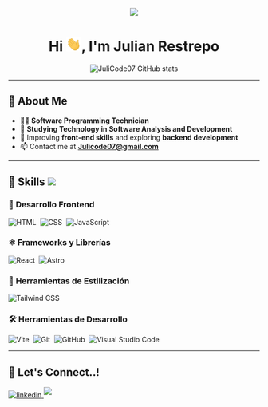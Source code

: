 <p align="center">
  <img src="https://github.com/thompsonemerson/thompsonemerson/raw/master/cover-thompson.png" height="200"/>
</p>

<h1 align="center">Hi <img src="https://raw.githubusercontent.com/ABSphreak/ABSphreak/master/gifs/Hi.gif" width="30px">, I'm Julian Restrepo</h1>

<div align="center">
   
   ![JuliCode07 GitHub stats](https://github-readme-stats.vercel.app/api?username=julicode07&show_icons=true&locale=es&theme=dark#gh-dark-mode-only)
   
</div>

---

## 🧐 About Me  
- 👨‍💻 **Software Programming Technician**  
- 🔭 **Studying Technology in Software Analysis and Development**  
- 🌱 Improving **front-end skills** and exploring **backend development**  
- 📫 Contact me at **Julicode07@gmail.com**  

---

## 🚀 Skills <img src="https://media2.giphy.com/media/QssGEmpkyEOhBCb7e1/giphy.gif?cid=ecf05e47a0n3gi1bfqntqmob8g9aid1oyj2wr3ds3mg700bl&rid=giphy.gif" width ="30">

### 🎨 **Desarrollo Frontend**  
![HTML](https://img.shields.io/badge/-HTML5-05122A?style=flat&logo=HTML5)&nbsp;
![CSS](https://img.shields.io/badge/-CSS3-05122A?style=flat&logo=CSS3&logoColor=1572B6)&nbsp;
![JavaScript](https://img.shields.io/badge/-JavaScript-05122A?style=flat&logo=javascript)&nbsp;

### ⚛️ **Frameworks y Librerías**  
![React](https://img.shields.io/badge/-React-05122A?style=flat&logo=react)&nbsp;
![Astro](https://img.shields.io/badge/-Astro-05122A?style=flat&logo=astro)&nbsp;

### 🎨 **Herramientas de Estilización**  
![Tailwind CSS](https://img.shields.io/badge/-Tailwind%20CSS-05122A?style=flat&logo=tailwind-css)&nbsp;

### 🛠️ **Herramientas de Desarrollo**  
![Vite](https://img.shields.io/badge/-Vite-05122A?style=flat&logo=vite&logoColor=646CFF)&nbsp;
![Git](https://img.shields.io/badge/-Git-05122A?style=flat&logo=git)&nbsp;
![GitHub](https://img.shields.io/badge/-GitHub-05122A?style=flat&logo=github)&nbsp;
![Visual Studio Code](https://img.shields.io/badge/-Visual%20Studio%20Code-05122A?style=flat&logo=visual-studio-code&logoColor=007ACC)&nbsp;

---

## 📲 Let's Connect..!  
<a href="https://linkedin.com/in/julian-restrepo07/" target="_blank">
<img src="https://img.shields.io/badge/LinkedIn:-Julian_Restrepo-%2300acee.svg?color=405DE6&style=for-the-badge&logo=linkedin&logoColor=white" alt=linkedin style="margin-bottom: 5px;"/>
</a>

<a href="mailto:julicode07@gmail.com" target="_blank">
<img src="https://img.shields.io/badge/Gmail:-Julicode07-%23EA4335.svg?style=for-the-badge&logo=gmail&logoColor=white" t=mail style="margin-bottom: 5px;" />
</a>
